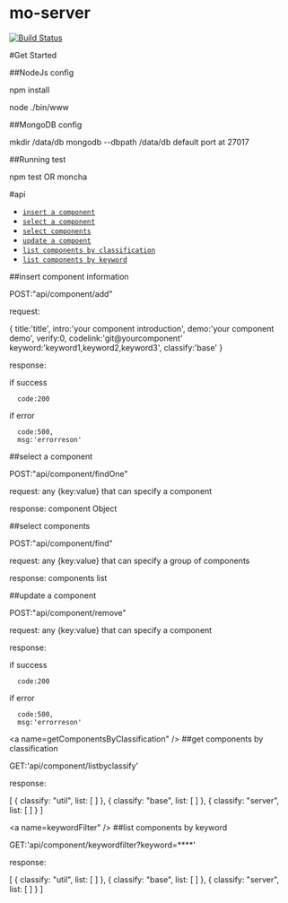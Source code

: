 mo-server
=========
[![Build Status](https://travis-ci.org/mo-doc/mo-server-ex.svg?branch=master)](https://travis-ci.org/mo-doc/mo-server-ex)

#Get Started

##NodeJs config

npm install

node ./bin/www

##MongoDB config

mkdir /data/db mongodb --dbpath /data/db
default port at 27017

##Running test

npm test OR  moncha

#api

* [`insert a component`](#insertComponent)
* [`select a component`](#selectComponent)
* [`select components`](#selectComponents)
* [`update a compoent`](#updateComponent)
* [`list components by classification`](#getComponentsByClassification)
* [`list components by keyword`](#keywordFilter)


<a name="insertComponent" />
##insert component information

  POST:"api/component/add"
  
  request:
  
  {
      title:'title',
      intro:'your component introduction',
      demo:'your component demo',
      verify:0,
      codelink:'git@yourcomponent'
      keyword:'keyword1,keyword2,keyword3', 
      classify:'base'
  }
  
  response:
  
  if success

      code:200
  
  if error
  
      code:500,
      msg:'errorreson'

<a name="selectComponent" />
##select a component
	
  POST:"api/component/findOne"

  request:
	any {key:value} that can specify a component

  response:
	component Object

<a name="selectComponents" />
##select components

  POST:"api/component/find"

  request:
	any {key:value} that can specify a group of components

  response:
	components list


<a name="updateComponent" />
##update a component

  POST:"api/component/remove"

  request:
	any {key:value} that can specify a component

  response:

  if success

      code:200
  
  if error
  
      code:500,
      msg:'errorreson'


<a name=getComponentsByClassification" />
##get components by classification

  GET:'api/component/listbyclassify'

  response:

  [
   {
    classify: "util",
    list: [ ]
   },
   {
    classify: "base",
    list: [ ]
   },
   {
    classify: "server",
    list: [ ]
   }
  ]


<a name=keywordFilter" />
##list components by keyword

  GET:'api/component/keywordfilter?keyword=****'

  response:

  [
   {
    classify: "util",
    list: [ ]
   },
   {
    classify: "base",
    list: [ ]
   },
   {
    classify: "server",
    list: [ ]
   }
  ]
